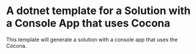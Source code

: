 # A dotnet template for a Solution with a Console App that uses Cocona

This template will generate a solution with a console app that uses the Cocona.
